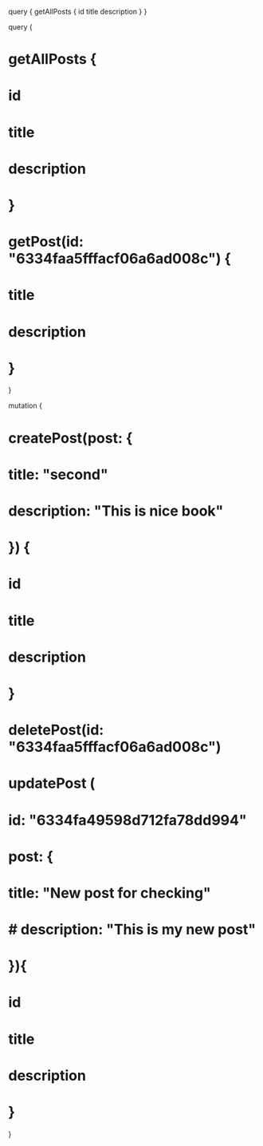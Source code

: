 query {
  getAllPosts {
    id
    title
    description
  }
}


query {
  # getAllPosts {
  #   id
  #   title
  #   description
  # }

  # getPost(id: "6334faa5fffacf06a6ad008c") {
  #   title
  #   description
  # }

}

mutation {
#   createPost(post: {
#     title: "second"
#     description: "This is nice book"
#   }) {
#     id
#     title
#     description
#   }

# deletePost(id: "6334faa5fffacf06a6ad008c") 

# updatePost (
#   id: "6334fa49598d712fa78dd994"
#   post: {
#     title: "New post for checking"
#     # description: "This is my new post"
#   }){
#     id
#     title
#     description
#   }
}